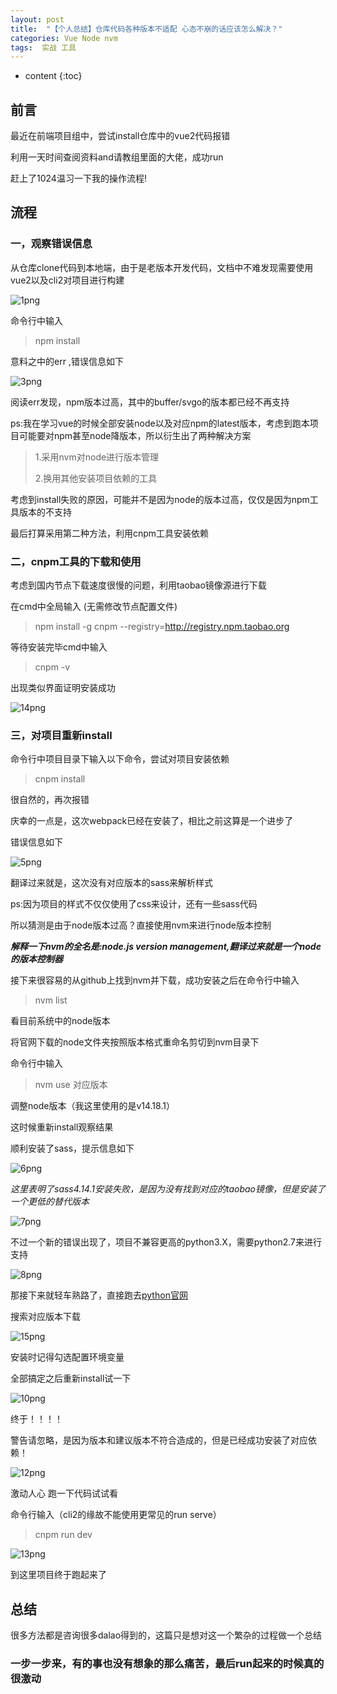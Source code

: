 ```yaml
---
layout: post
title:  "【个人总结】仓库代码各种版本不适配 心态不崩的话应该怎么解决？"
categories: Vue Node nvm
tags:  实战 工具
---
```



* content
{:toc}

## 前言

最近在前端项目组中，尝试install仓库中的vue2代码报错

利用一天时间查阅资料and请教组里面的大佬，成功run 

赶上了1024温习一下我的操作流程!


## 流程

### 一，观察错误信息

从仓库clone代码到本地端，由于是老版本开发代码，文档中不难发现需要使用vue2以及cli2对项目进行构建

![1png](http://www.cywjw99.com/img_vue/1.svg)

命令行中输入

> npm install

意料之中的err ,错误信息如下

![3png](http://www.cywjw99.com/img_vue/3.svg)

阅读err发现，npm版本过高，其中的buffer/svgo的版本都已经不再支持

ps:我在学习vue的时候全部安装node以及对应npm的latest版本，考虑到跑本项目可能要对npm甚至node降版本，所以衍生出了两种解决方案

> 1.采用nvm对node进行版本管理
> 
> 2.换用其他安装项目依赖的工具

考虑到install失败的原因，可能并不是因为node的版本过高，仅仅是因为npm工具版本的不支持

最后打算采用第二种方法，利用cnpm工具安装依赖

### 二，cnpm工具的下载和使用

考虑到国内节点下载速度很慢的问题，利用taobao镜像源进行下载

在cmd中全局输入 (无需修改节点配置文件)

> npm install -g cnpm --registry=http://registry.npm.taobao.org

等待安装完毕cmd中输入

> cnpm -v

出现类似界面证明安装成功

![14png](http://www.cywjw99.com/img_vue/14.svg)

### 三，对项目重新install

命令行中项目目录下输入以下命令，尝试对项目安装依赖

> cnpm install

很自然的，再次报错

庆幸的一点是，这次webpack已经在安装了，相比之前这算是一个进步了

错误信息如下

![5png](http://www.cywjw99.com/img_vue/5.svg)

翻译过来就是，这次没有对应版本的sass来解析样式

ps:因为项目的样式不仅仅使用了css来设计，还有一些sass代码

所以猜测是由于node版本过高？直接使用nvm来进行node版本控制

**_解释一下nvm的全名是:node.js version management,翻译过来就是一个node的版本控制器_**

接下来很容易的从github上找到nvm并下载，成功安装之后在命令行中输入

> nvm list

看目前系统中的node版本

将官网下载的node文件夹按照版本格式重命名剪切到nvm目录下

命令行中输入

> nvm use 对应版本

调整node版本（我这里使用的是v14.18.1）

这时候重新install观察结果

顺利安装了sass，提示信息如下

![6png](http://www.cywjw99.com/img_vue/6.svg)

_这里表明了sass4.14.1安装失败，是因为没有找到对应的taobao镜像，但是安装了一个更低的替代版本_

![7png](http://www.cywjw99.com/img_vue/7.svg)

不过一个新的错误出现了，项目不兼容更高的python3.X，需要python2.7来进行支持

![8png](http://www.cywjw99.com/img_vue/8.svg)

那接下来就轻车熟路了，直接跑去[python官网](https://www.python.org/)

搜索对应版本下载

![15png](http://www.cywjw99.com/img_vue/15.svg)

安装时记得勾选配置环境变量

全部搞定之后重新install试一下

![10png](http://www.cywjw99.com/img_vue/10.svg)

终于！！！！

警告请忽略，是因为版本和建议版本不符合造成的，但是已经成功安装了对应依赖！

![12png](http://www.cywjw99.com/img_vue/12.svg)

激动人心 跑一下代码试试看

命令行输入（cli2的缘故不能使用更常见的run serve）

> cnpm run dev

![13png](http://www.cywjw99.com/img_vue/13.svg)

到这里项目终于跑起来了

## 总结

很多方法都是咨询很多dalao得到的，这篇只是想对这一个繁杂的过程做一个总结

### 一步一步来，有的事也没有想象的那么痛苦，最后run起来的时候真的很激动
